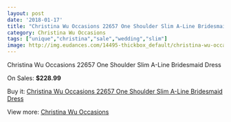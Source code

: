 ```yaml
---
layout: post
date: '2018-01-17'
title: "Christina Wu Occasions 22657 One Shoulder Slim A-Line Bridesmaid Dress"
category: Christina Wu Occasions
tags: ["unique","christina","sale","wedding","slim"]
image: http://img.eudances.com/14495-thickbox_default/christina-wu-occasions-22657-one-shoulder-slim-a-line-bridesmaid-dress.jpg
---
```

Christina Wu Occasions 22657 One Shoulder Slim A-Line Bridesmaid Dress

On Sales: **$228.99**
<a href="https://www.eudances.com/en/christina-wu-occasions/4342-christina-wu-occasions-22657-one-shoulder-slim-a-line-bridesmaid-dress.html"><amp-img layout="responsive" width="600" height="600" src="//img.eudances.com/14495-thickbox_default/christina-wu-occasions-22657-one-shoulder-slim-a-line-bridesmaid-dress.jpg" alt="Christina Wu Occasions 22657 One Shoulder Slim A-Line Bridesmaid Dress 0" /></a>
<a href="https://www.eudances.com/en/christina-wu-occasions/4342-christina-wu-occasions-22657-one-shoulder-slim-a-line-bridesmaid-dress.html"><amp-img layout="responsive" width="600" height="600" src="//img.eudances.com/14498-thickbox_default/christina-wu-occasions-22657-one-shoulder-slim-a-line-bridesmaid-dress.jpg" alt="Christina Wu Occasions 22657 One Shoulder Slim A-Line Bridesmaid Dress 1" /></a>
<a href="https://www.eudances.com/en/christina-wu-occasions/4342-christina-wu-occasions-22657-one-shoulder-slim-a-line-bridesmaid-dress.html"><amp-img layout="responsive" width="600" height="600" src="//img.eudances.com/14497-thickbox_default/christina-wu-occasions-22657-one-shoulder-slim-a-line-bridesmaid-dress.jpg" alt="Christina Wu Occasions 22657 One Shoulder Slim A-Line Bridesmaid Dress 2" /></a>
<a href="https://www.eudances.com/en/christina-wu-occasions/4342-christina-wu-occasions-22657-one-shoulder-slim-a-line-bridesmaid-dress.html"><amp-img layout="responsive" width="600" height="600" src="//img.eudances.com/14496-thickbox_default/christina-wu-occasions-22657-one-shoulder-slim-a-line-bridesmaid-dress.jpg" alt="Christina Wu Occasions 22657 One Shoulder Slim A-Line Bridesmaid Dress 3" /></a>

Buy it: [Christina Wu Occasions 22657 One Shoulder Slim A-Line Bridesmaid Dress](https://www.eudances.com/en/christina-wu-occasions/4342-christina-wu-occasions-22657-one-shoulder-slim-a-line-bridesmaid-dress.html "Christina Wu Occasions 22657 One Shoulder Slim A-Line Bridesmaid Dress")

View more: [Christina Wu Occasions](https://www.eudances.com/en/59-christina-wu-occasions "Christina Wu Occasions")